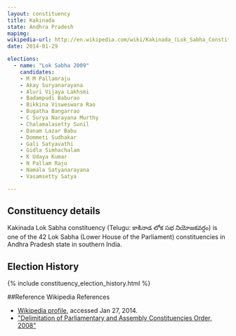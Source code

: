 ```yaml
---
layout: constituency
title: Kakinada
state: Andhra Pradesh
mapimg: 
wikipedia-url: http://en.wikipedia.com/wiki/Kakinada_(Lok_Sabha_Constituency)
date: 2014-01-29

elections: 
  - name: "Lok Sabha 2009"
    candidates: 
    - M M Pallamraju 
    - Akay Suryanarayana 
    - Aluri Vijaya Lakhsmi 
    - Badampudi Baburao 
    - Bikkina Visweswara Rao 
    - Bugatha Bangarrao 
    - C Surya Narayana Murthy 
    - Chalamalasetty Sunil 
    - Danam Lazar Babu 
    - Dommeti Sudhakar 
    - Gali Satyavathi 
    - Gidla Simhachalam 
    - K Udaya Kumar 
    - N Pallam Raju 
    - Namala Satyanarayana 
    - Vasamsetty Satya 

---
```

## Constituency details
Kakinada Lok Sabha constituency (Telugu: కాకినాడ లోక సభ నియోజకవర్గం) is one of the 42 Lok Sabha (Lower House of the Parliament) constituencies in Andhra Pradesh state in southern India.




## Election History
{% include constituency_election_history.html %}

##Reference
Wikipedia References
- [Wikipedia profile]({{page.profile.wikipedia}}), accessed Jan 27, 2014.
- ["Delimitation of Parliamentary and Assembly Constituencies Order, 2008"][wiki1]

[wiki1]: http://eci.nic.in/eci_main/CurrentElections/CONSOLIDATED_ORDER%20_ECI%20.pdf
